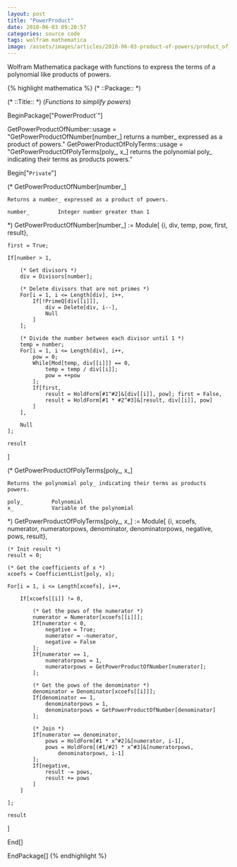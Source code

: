 ```yaml
---
layout: post
title: "PowerProduct"
date: 2010-06-03 09:20:57
categories: source code
tags: wolfram mathematica
image: /assets/images/articles/2010-06-03-product-of-powers/product_of_powers.png
---
```


Wolfram Mathematica package with functions to express the terms of a polynomial like products of powers.

{% highlight mathematica %}
(* ::Package:: *)

(* ::Title:: *)
(*Functions to simplify powers*)


BeginPackage["PowerProduct`"]


GetPowerProductOfNumber::usage = "GetPowerProductOfNumber[number_] returns a number_ 
	expressed as a product of powers."
GetPowerProductOfPolyTerms::usage = "GetPowerProductOfPolyTerms[poly_, x_] returns the 
	polynomial poly_ indicating their terms as products powers."


Begin["`Private`"]


(*
	GetPowerProductOfNumber[number_]

	Returns a number_ expressed as a product of powers.
	
	number_         Integer number greater than 1
*)
GetPowerProductOfNumber[number_] := Module[
	{i, div, temp, pow, first, result},
	
	first = True;

	If[number > 1,	

		(* Get divisors *)
		div = Divisors[number];
	
		(* Delete divisors that are not primes *)
		For[i = 1, i <= Length[div], i++,
			If[!PrimeQ[div[[i]]],
				div = Delete[div, i--],
				Null
			]
		];

		(* Divide the number between each divisor until 1 *)
		temp = number;
		For[i = 1, i <= Length[div], i++,
			pow = 0;
			While[Mod[temp, div[[i]]] == 0,
				temp = temp / div[[i]];
				pow = ++pow
			];
			If[first,
				result = HoldForm[#1^#2]&[div[[i]], pow]; first = False,
				result = HoldForm[#1 * #2^#3]&[result, div[[i]], pow]
			]
		],

		Null
	];

	result
]


(*
	GetPowerProductOfPolyTerms[poly_, x_]

	Returns the polynomial poly_ indicating their terms as products powers.
	
	poly_         Polynomial
	x_            Variable of the polynomial
*)
GetPowerProductOfPolyTerms[poly_, x_] := Module[
	{i, xcoefs, numerator, numeratorpows, denominator, denominatorpows, negative, pows, 
		result},
	
	(* Init result *)
	result = 0;

	(* Get the coefficients of x *)
	xcoefs = CoefficientList[poly, x];

	For[i = 1, i <= Length[xcoefs], i++,

		If[xcoefs[[i]] != 0,

			(* Get the pows of the numerator *)
			numerator = Numerator[xcoefs[[i]]];
			If[numerator < 0,
				negative = True;
				numerator = -numerator,
				negative = False
			];
			If[numerator == 1,
				numeratorpows = 1,
				numeratorpows = GetPowerProductOfNumber[numerator];
			];

			(* Get the pows of the denominator *)
			denominator = Denominator[xcoefs[[i]]];
			If[denominator == 1,
				denominatorpows = 1,
				denominatorpows = GetPowerProductOfNumber[denominator]
			];

			(* Join *)
			If[numerator == denominator,
				pows = HoldForm[#1 * x^#2]&[numerator, i-1],
				pows = HoldForm[(#1/#2) * x^#3]&[numeratorpows, 
					denominatorpows, i-1]
			];
			If[negative,
				result -= pows,
				result += pows
			]
		]
		
	];

	result
]


End[]


EndPackage[]
{% endhighlight %}

